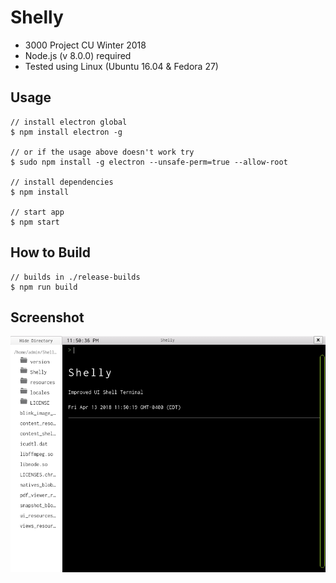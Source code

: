 # Shelly

- 3000 Project CU Winter 2018  
- Node.js (v 8.0.0) required
- Tested using Linux (Ubuntu 16.04 & Fedora 27)

## Usage

```
// install electron global
$ npm install electron -g

// or if the usage above doesn't work try 
$ sudo npm install -g electron --unsafe-perm=true --allow-root

// install dependencies
$ npm install

// start app
$ npm start
```

## How to Build

```
// builds in ./release-builds 
$ npm run build

```

## Screenshot

![ss1](screenshot/ss1.png)
